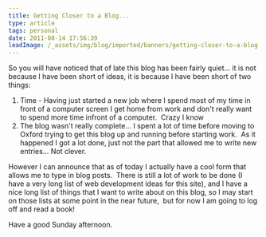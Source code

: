 ```yaml
---
title: Getting Closer to a Blog...
type: article
tags: personal
date: 2011-08-14 17:56:39
leadImage: /_assets/img/blog/imported/banners/getting-closer-to-a-blog.jpg
---
```

<p>So you will have noticed that of late this blog has been fairly quiet... it is not because I have been short of ideas, it is because I have been short of two things:</p>
<ol>
 <li>Time - Having just started a new job where I spend most of my time in front of a computer screen I get home from work and don&#39;t really want to spend more time infront of a computer. &nbsp;Crazy I know</li>
 <li>The blog wasn&#39;t really complete... I spent a lot of time before moving to Oxford trying to get this blog up and running before starting work. &nbsp;As it happened I got a lot done, just not the part that allowed me to write new entries... Not clever.</li>
</ol>
<p>However I can announce that as of today I actually have a cool form that allows me to type in blog posts. &nbsp;There is still a lot of work to be done (I have a very long list of web development ideas for this site), and I have a nice long list of things that I want to write about on this blog, so I may start on those lists at some point in the near future, &nbsp;but for now I am going to log off and read a book!</p>
<p>Have a good Sunday afternoon.</p>
